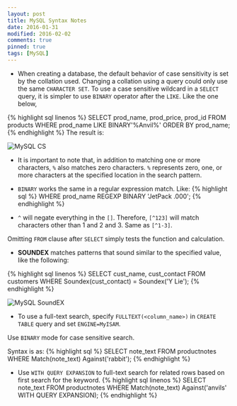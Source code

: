 ```yaml
---
layout: post
title: MySQL Syntax Notes
date: 2016-01-31
modified: 2016-02-02
comments: true
pinned: true
tags: [MySQL]
---
```


* When creating a database, the default behavior of case sensitivity is set by the collation used. Changing a collation using a query could only use the same ```CHARACTER SET```. 
To use a case sensitive wildcard in a ```SELECT``` query, it is simpler to use ```BINARY``` operator after the ```LIKE```. Like the one below,

{% highlight sql linenos %}
SELECT prod_name, prod_price, prod_id FROM products 
WHERE prod_name LIKE BINARY'%Anvil%'
ORDER BY prod_name;
{% endhighlight %}
The result is:

![MySQL CS]({{site.url}}/img/mysql-cs.png)

* It is important to note that, in addition to matching one or more characters, ```%``` also matches zero characters. ```%``` represents zero, one, or more characters at the specified location in the search pattern.

* ```BINARY``` works the same in a regular expression match. Like:
{% highlight sql %}
WHERE prod_name REGEXP BINARY 'JetPack .000';
{% endhighlight %}

* ```^``` will negate everything in the ```[]```. Therefore, ```[^123]``` will match characters other than 1 and 2 and 3. Same as ```[^1-3]```.

Omitting ```FROM``` clause after ```SELECT``` simply tests the function and calculation. 

* **SOUNDEX** matches patterns that sound similar to the specified value, like the following:

{% highlight sql linenos %}
SELECT cust_name, cust_contact
FROM customers
WHERE Soundex(cust_contact) = Soundex('Y Lie');
{% endhighlight %}	

![MySQL SoundEX]({{site.url}}/img/mysql-sex.png)

* To use a full-text search, specify ```FULLTEXT(<column_name>)``` in ```CREATE TABLE``` query and set ```ENGINE=MyISAM```. 

Use ```BINARY``` mode for case sensitive search. 

Syntax is as: 
{% highlight sql %}
SELECT note_text FROM productnotes WHERE Match(note_text) Against('rabbit');
{% endhighlight %}

* Use ```WITH QUERY EXPANSION``` to full-text search for related rows based on first search for the keyword. 
{% highlight sql linenos %}
SELECT note_text 
FROM productnotes 
WHERE Match(note_text) Against('anvils' WITH QUERY EXPANSION);
{% endhighlight %}